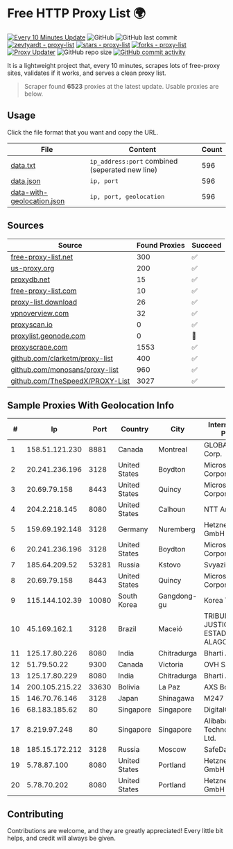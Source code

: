 
# Free HTTP Proxy List 🌍

[![Every 10 Minutes Update](https://github.com/mertguvencli/http-proxy-list/actions/workflows/main.yml/badge.svg?branch=main)](https://github.com/mertguvencli/http-proxy-list/actions/workflows/main.yml)
![GitHub](https://img.shields.io/github/license/mertguvencli/http-proxy-list)
![GitHub last commit](https://img.shields.io/github/last-commit/mertguvencli/http-proxy-list)
[![zevtyardt - proxy-list](https://img.shields.io/static/v1?label=zevtyardt&message=proxy-list&color=blue&logo=github)](https://github.com/zevtyardt/proxy-list "Go to GitHub repo")
[![stars - proxy-list](https://img.shields.io/github/stars/zevtyardt/proxy-list?style=social)](https://github.com/zevtyardt/proxy-list)
[![forks - proxy-list](https://img.shields.io/github/forks/zevtyardt/proxy-list?style=social)](https://github.com/zevtyardt/proxy-list)
[![Proxy Updater](https://github.com/zevtyardt/proxy-list/workflows/Proxy%20Updater/badge.svg)](https://github.com/zevtyardt/proxy-list/actions?query=workflow:"Proxy+Updater")
![GitHub repo size](https://img.shields.io/github/repo-size/zevtyardt/proxy-list)
[![GitHub commit activity](https://img.shields.io/github/commit-activity/m/zevtyardt/proxy-list?logo=commits)](https://github.com/zevtyardt/proxy-list/commits/main)

It is a lightweight project that, every 10 minutes, scrapes lots of free-proxy sites, validates if it works, and serves a clean proxy list.

> Scraper found **6523** proxies at the latest update. Usable proxies are below.

## Usage

Click the file format that you want and copy the URL.

|File|Content|Count|
|----|-------|-----|
|[data.txt](https://raw.githubusercontent.com/mertguvencli/http-proxy-list/main/proxy-list/data.txt)|`ip_address:port` combined (seperated new line)|596|
|[data.json](https://raw.githubusercontent.com/mertguvencli/http-proxy-list/main/proxy-list/data.json)|`ip, port`|596|
|[data-with-geolocation.json](https://raw.githubusercontent.com/mertguvencli/http-proxy-list/main/proxy-list/data-with-geolocation.json)|`ip, port, geolocation`|596|

## Sources

|Source|Found Proxies|Succeed|
|------|-------------|-------|
|[free-proxy-list.net](https://free-proxy-list.net)|300|✅|
|[us-proxy.org](https://www.us-proxy.org)|200|✅|
|[proxydb.net](http://proxydb.net)|15|✅|
|[free-proxy-list.com](https://free-proxy-list.com/?page=&port=&type%5B%5D=http&type%5B%5D=https&up_time=0&search=Search)|10|✅|
|[proxy-list.download](https://www.proxy-list.download/HTTP)|26|✅|
|[vpnoverview.com](https://vpnoverview.com/privacy/anonymous-browsing/free-proxy-servers)|32|✅|
|[proxyscan.io](https://www.proxyscan.io)|0|✅|
|[proxylist.geonode.com](https://proxylist.geonode.com/api/proxy-list?limit=300&page=1&sort_by=lastChecked&sort_type=desc&protocols=http,https)|0|🚫|
|[proxyscrape.com](https://api.proxyscrape.com/v2/?request=displayproxies&protocol=http&timeout=10000&country=all&ssl=all&anonymity=all)|1553|✅|
|[github.com/clarketm/proxy-list](https://raw.githubusercontent.com/clarketm/proxy-list/master/proxy-list-raw.txt)|400|✅|
|[github.com/monosans/proxy-list](https://raw.githubusercontent.com/monosans/proxy-list/main/proxies/http.txt)|960|✅|
|[github.com/TheSpeedX/PROXY-List](https://raw.githubusercontent.com/TheSpeedX/PROXY-List/master/http.txt)|3027|✅|


## Sample Proxies With Geolocation Info

|#|Ip|Port|Country|City|Internet Service Provider|
|-|--|----|-------|----|-------------------------|
|1|158.51.121.230|8881|Canada|Montreal|GLOBALTELEHOST Corp.|
|2|20.241.236.196|3128|United States|Boydton|Microsoft Corporation|
|3|20.69.79.158|8443|United States|Quincy|Microsoft Corporation|
|4|204.2.218.145|8080|United States|Calhoun|NTT America, Inc.|
|5|159.69.192.148|3128|Germany|Nuremberg|Hetzner Online GmbH|
|6|20.241.236.196|3128|United States|Boydton|Microsoft Corporation|
|7|185.64.209.52|53281|Russia|Kstovo|Svyazist LLC|
|8|20.69.79.158|8443|United States|Quincy|Microsoft Corporation|
|9|115.144.102.39|10080|South Korea|Gangdong-gu|Korea Telecom|
|10|45.169.162.1|3128|Brazil|Maceió|TRIBUNAL DE JUSTIÇA DO ESTADO DE ALAGOAS|
|11|125.17.80.226|8080|India|Chitradurga|Bharti Airtel|
|12|51.79.50.22|9300|Canada|Victoria|OVH SAS|
|13|125.17.80.229|8080|India|Chitradurga|Bharti Airtel|
|14|200.105.215.22|33630|Bolivia|La Paz|AXS Bolivia S. A.|
|15|146.70.76.146|3128|Japan|Shinagawa|M247 Europe Infra|
|16|68.183.185.62|80|Singapore|Singapore|DigitalOcean, LLC|
|17|8.219.97.248|80|Singapore|Singapore|Alibaba (US) Technology Co., Ltd.|
|18|185.15.172.212|3128|Russia|Moscow|SafeData LLC|
|19|5.78.87.100|8080|United States|Portland|Hetzner Online GmbH|
|20|5.78.70.202|8080|United States|Portland|Hetzner Online GmbH|



## Contributing

Contributions are welcome, and they are greatly appreciated! Every
little bit helps, and credit will always be given.

